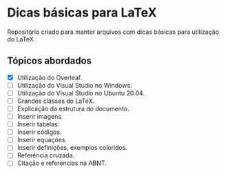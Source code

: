 # Dicas básicas para LaTeX
Repositório criado para manter arquivos com dicas básicas para utilização do LaTeX. 

## Tópicos abordados
- [x] Utilização do Overleaf.
- [ ] Utilização do Visual Studio no Windows. 
- [ ] Utilização do Visual Studio no Ubuntu 20.04.
- [ ] Grandes classes do LaTeX.
- [ ] Explicação da estrutura do documento.
- [ ] Inserir imagens.
- [ ] Inserir tabelas.
- [ ] Inserir códigos.
- [ ] Inserir equações.
- [ ] Inserir definições, exemplos coloridos.
- [ ] Referência cruzada.
- [ ] Citação e referencias na ABNT.
